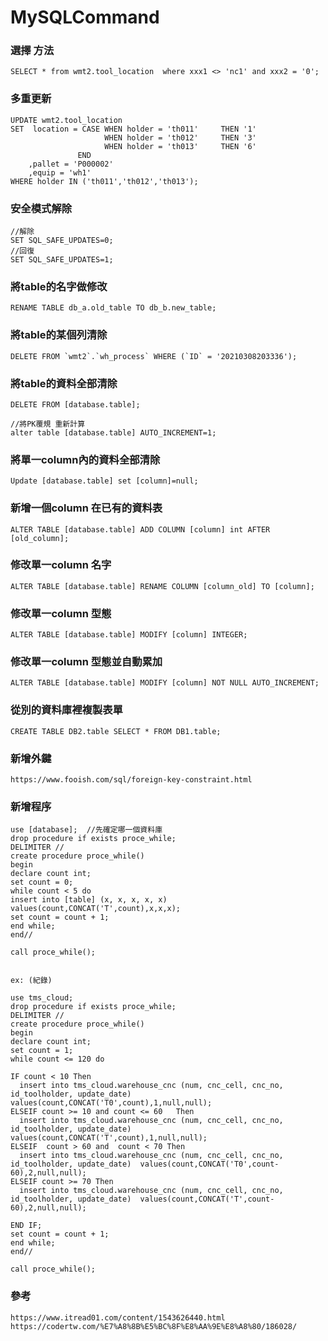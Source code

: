 # MySQLCommand

### 選擇 方法
    SELECT * from wmt2.tool_location  where xxx1 <> 'nc1' and xxx2 = '0'; 


### 多重更新 
    UPDATE wmt2.tool_location
    SET  location = CASE WHEN holder = 'th011'     THEN '1'
                         WHEN holder = 'th012'     THEN '3'
                         WHEN holder = 'th013'     THEN '6'
                   END
        ,pallet = 'P000002'
        ,equip = 'wh1'
    WHERE holder IN ('th011','th012','th013');

### 安全模式解除
    //解除
    SET SQL_SAFE_UPDATES=0;
    //回復
    SET SQL_SAFE_UPDATES=1;
    
### 將table的名字做修改
    RENAME TABLE db_a.old_table TO db_b.new_table;
    
### 將table的某個列清除  
    DELETE FROM `wmt2`.`wh_process` WHERE (`ID` = '20210308203336');
### 將table的資料全部清除  

    DELETE FROM [database.table];
   
    //將PK覆規 重新計算
    alter table [database.table] AUTO_INCREMENT=1; 
   
### 將單一column內的資料全部清除

    Update [database.table] set [column]=null;


### 新增一個column 在已有的資料表

    ALTER TABLE [database.table] ADD COLUMN [column] int AFTER [old_column];
    
    
    
### 修改單一column 名字
    ALTER TABLE [database.table] RENAME COLUMN [column_old] TO [column];
    
### 修改單一column 型態
    ALTER TABLE [database.table] MODIFY [column] INTEGER;
### 修改單一column 型態並自動累加
    ALTER TABLE [database.table] MODIFY [column] NOT NULL AUTO_INCREMENT;

### 從別的資料庫裡複製表單
    CREATE TABLE DB2.table SELECT * FROM DB1.table;

### 新增外鍵

    https://www.fooish.com/sql/foreign-key-constraint.html

### 新增程序

    use [database];  //先確定哪一個資料庫
    drop procedure if exists proce_while;
    DELIMITER // 
    create procedure proce_while()
    begin
    declare count int;
    set count = 0;
    while count < 5 do
    insert into [table] (x, x, x, x, x)  values(count,CONCAT('T',count),x,x,x);
    set count = count + 1;
    end while;
    end//

    call proce_while();


    ex: (紀錄)
    
    use tms_cloud;
    drop procedure if exists proce_while;
    DELIMITER // 
    create procedure proce_while()
    begin
    declare count int;
    set count = 1;
    while count <= 120 do

    IF count < 10 Then
      insert into tms_cloud.warehouse_cnc (num, cnc_cell, cnc_no, id_toolholder, update_date)  values(count,CONCAT('T0',count),1,null,null);
    ELSEIF count >= 10 and count <= 60   Then
      insert into tms_cloud.warehouse_cnc (num, cnc_cell, cnc_no, id_toolholder, update_date)  values(count,CONCAT('T',count),1,null,null);
    ELSEIF  count > 60 and  count < 70 Then
      insert into tms_cloud.warehouse_cnc (num, cnc_cell, cnc_no, id_toolholder, update_date)  values(count,CONCAT('T0',count-60),2,null,null);
    ELSEIF count >= 70 Then
      insert into tms_cloud.warehouse_cnc (num, cnc_cell, cnc_no, id_toolholder, update_date)  values(count,CONCAT('T',count-60),2,null,null);

    END IF;  
    set count = count + 1;
    end while;
    end//

    call proce_while();


### 參考
    https://www.itread01.com/content/1543626440.html
    https://codertw.com/%E7%A8%8B%E5%BC%8F%E8%AA%9E%E8%A8%80/186028/
